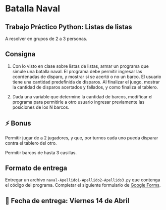 # Batalla Naval

## Trabajo Práctico Python: Listas de listas

A resolver en grupos de 2 a 3 personas.

## Consigna

1. Con lo visto en clase sobre listas de listas, armar un programa que simule una batalla naval. El programa debe permitir ingresar las coordenadas de disparo, y mostrar si se acertó o no un barco. El usuario tiene una cantidad predefinida de disparos. Al finalizar el juego, mostrar la cantidad de disparos acertados y fallados, y como finaliza el tablero.

2. Dada una variable que determine la cantidad de barcos, modificar el programa para permitirle a otro usuario ingresar previamente las posiciones de los N barcos.

## ⚡️ Bonus

Permitir jugar de a 2 jugadores, y que, por turnos cada uno pueda disparar contra el tablero del otro.

Permitir barcos de hasta 3 casillas.

## Formato de entrega

Entregar un archivo `naval-Apellido1-Apellido2-Apellido3.py` que contenga el código del programa. Completar el siguiente formulario de [Google Forms](https://forms.gle/UnB28JXc9NmMkXb5A).

## 📅 Fecha de entrega: Viernes 14 de Abril
